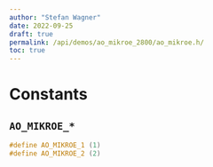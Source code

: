 ```yaml
---
author: "Stefan Wagner"
date: 2022-09-25
draft: true
permalink: /api/demos/ao_mikroe_2800/ao_mikroe.h/
toc: true
---
```


# Constants

## `AO_MIKROE_*`

```c
#define AO_MIKROE_1 (1)
#define AO_MIKROE_2 (2)
```
